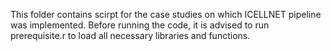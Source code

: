 This folder contains scirpt for the case studies on which ICELLNET pipeline was implemented. Before running the code, it is advised to run prerequisite.r to load all necessary libraries and functions.
